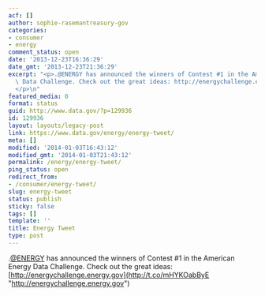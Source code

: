 ```yaml
---
acf: []
author: sophie-rasemantreasury-gov
categories:
- consumer
- energy
comment_status: open
date: '2013-12-23T16:36:29'
date_gmt: '2013-12-23T21:36:29'
excerpt: "<p>.@ENERGY has announced the winners of Contest #1 in the American Energy\
  \ Data Challenge. Check out the great ideas: http://energychallenge.energy.gov\_\
  </p>\n"
featured_media: 0
format: status
guid: http://www.data.gov/?p=129936
id: 129936
layout: layouts/legacy-post
link: https://www.data.gov/energy/energy-tweet/
meta: []
modified: '2014-01-03T16:43:12'
modified_gmt: '2014-01-03T21:43:12'
permalink: /energy/energy-tweet/
ping_status: open
redirect_from:
- /consumer/energy-tweet/
slug: energy-tweet
status: publish
sticky: false
tags: []
template: ''
title: Energy Tweet
type: post
---
```

.[@ENERGY](https://twitter.com/ENERGY) has announced the winners of Contest #1 in the American Energy Data Challenge. Check out the great ideas: [http://energychallenge.energy.gov](http://t.co/mHYKOabByE "http://energychallenge.energy.gov")


